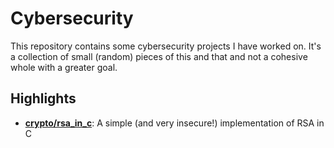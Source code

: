 # Cybersecurity

This repository contains some cybersecurity projects I have worked on. It's a collection of small (random) pieces of this and that and not a cohesive whole with a greater goal.

## Highlights

- **[crypto/rsa_in_c](crypto/rsa_in_c)**: A simple (and very insecure!) implementation of RSA in C